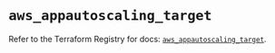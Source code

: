 # `aws_appautoscaling_target`

Refer to the Terraform Registry for docs: [`aws_appautoscaling_target`](https://registry.terraform.io/providers/hashicorp/aws/6.12.0/docs/resources/appautoscaling_target).
